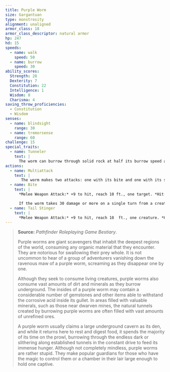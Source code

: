 ```yaml
---
title: Purple Worm
size: Gargantuan
type: monstrosity
alignment: unaligned
armor_class: 18
armor_class_descriptor: natural armor
hp: 247
hd: 15
speeds:
  - name: walk
    speed: 50
  - name: burrow
    speed: 30
ability_scores:
  Strength: 28
  Dexterity: 7
  Constitution: 22
  Intelligence: 1
  Wisdom: 8
  Charisma: 4
saving_throw_proficiencies:
  - Constitution
  - Wisdom
senses:
  - name: blindsight
    range: 30
  - name: tremorsense
    range: 60
challenge: 15
special_traits:
  - name: Tunneler
    text: |
      The worm can burrow through solid rock at half its burrow speed and leaves a 10-foot-diameter tunnel in its wake.
actions:
  - name: Multiattack
    text: |
       The worm makes two attacks: one with its bite and one with its stinger.
  - name: Bite
    text: |
      *Melee Weapon Attack:* +9 to hit, reach 10 ft., one target. *Hit:* 22 (3d8 + 9) piercing damage. If the target is a Large or smaller creature, it must succeed on a DC 19  Dexterity saving throw or be swallowed by the worm. A  swallowed creature is blinded and restrained, it has total cover against attacks and other effects outside the worm, and it takes 21 (6d6) acid damage at the start of each of the worm's turns.

      If the worm takes 30 damage or more on a single turn from a creature inside it, the worm must succeed on a DC 21 Constitution saving throw at the end of that turn or regurgitate all swallowed creatures, which fall prone in a space within 10 feet of the worm. If the worm dies, a swallowed creature is no longer restrained by it and can escape from the corpse by using 20 feet of movement, exiting prone.
  - name: Tail Stinger
    text: |
      *Melee Weapon Attack:* +9 to hit, reach 10  ft., one creature. *Hit:* 19 (3d6 + 9) piercing damage, and the target must make a DC 19 Constitution saving throw, taking 42 (12d6) poison damage on a failed save, or half as much damage on a successful one.
---
```


> **Source:** *Pathfinder Roleplaying Game Bestiary*.
>
> Purple worms are giant scavengers that inhabit the deepest regions of the world, consuming any organic material that they encounter. They are notorious for swallowing their prey whole. It is not uncommon to hear of a group of adventurers vanishing down the ravenous maw of a purple worm, screaming as they disappear one by one.
>
> Although they seek to consume living creatures, purple worms also consume vast amounts of dirt and minerals as they burrow underground. The insides of a purple worm may contain a considerable number of gemstones and other items able to withstand the corrosive acid inside its gullet. In areas filled with valuable minerals, such as those near dwarven mines, the natural tunnels created by burrowing purple worms are often filled with vast amounts of unrefined ores.
>
> A purple worm usually claims a large underground cavern as its den, and while it returns here to rest and digest food, it spends the majority of its time on the prowl, burrowing through the endless dark or slithering along established tunnels in the constant drive to feed its immense hunger. Although not completely mindless, purple worms are rather stupid. They make popular guardians for those who have the magic to control them or a chamber in their lair large enough to hold one captive.
